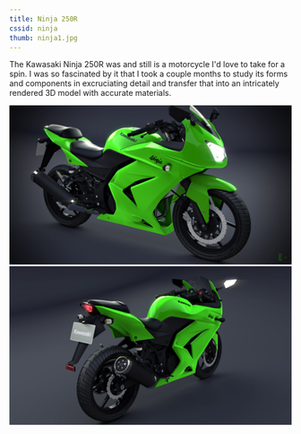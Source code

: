 ```yaml
---
title: Ninja 250R
cssid: ninja
thumb: ninja1.jpg
---
```

The Kawasaki Ninja 250R was and still is a motorcycle I'd love to take for a spin. I was so fascinated by it that I took a couple months to study its forms and components in excruciating detail and transfer that into an intricately rendered 3D model with accurate materials.

![Front of Ninja](/assets/img/ninja1.jpg)
![Back of Ninja](/assets/img/ninja2.jpg)
